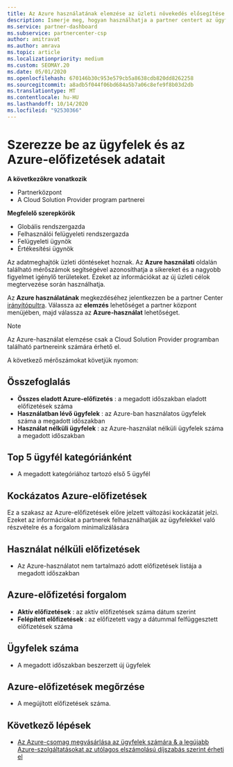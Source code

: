 ```yaml
---
title: Az Azure használatának elemzése az üzleti növekedés elősegítése érdekében
description: Ismerje meg, hogyan használhatja a partner centert az ügyfelek Azure-előfizetéseit használó adatok lekérdezésére. Az adatforgalom az eladott előfizetéseket, valamint a kockázatos és használatban lévő előfizetéseket tartalmazza.
ms.service: partner-dashboard
ms.subservice: partnercenter-csp
author: amitravat
ms.author: amrava
ms.topic: article
ms.localizationpriority: medium
ms.custom: SEOMAY.20
ms.date: 05/01/2020
ms.openlocfilehash: 670146b30c953e579cb5a8638cdb820dd8262258
ms.sourcegitcommit: a8adb5f044f06bd684a5b7a06c8efe9f8b03d2db
ms.translationtype: MT
ms.contentlocale: hu-HU
ms.lasthandoff: 10/14/2020
ms.locfileid: "92530366"
---
```

# <a name="get-data-about-how-well-your-customers-and-azure-subscriptions-are-doing"></a>Szerezze be az ügyfelek és az Azure-előfizetések adatait

**A következőkre vonatkozik**

- Partnerközpont
- A Cloud Solution Provider program partnerei

**Megfelelő szerepkörök**

- Globális rendszergazda
- Felhasználói felügyeleti rendszergazda
- Felügyeleti ügynök
- Értékesítési ügynök

Az adatmeghajtók üzleti döntéseket hoznak. Az **Azure használati** oldalán található mérőszámok segítségével azonosíthatja a sikereket és a nagyobb figyelmet igénylő területeket. Ezeket az információkat az új üzleti célok megtervezése során használhatja.

Az **Azure használatának** megkezdéséhez jelentkezzen be a partner Center [irányítópultra](https:/partner.microsoft.com/dashboard). Válassza az **elemzés** lehetőséget a partner központ menüjében, majd válassza az **Azure-használat** lehetőséget.

> [!NOTE]
> Az Azure-használat elemzése csak a Cloud Solution Provider programban található partnereink számára érhető el.

A következő mérőszámokat követjük nyomon:

## <a name="summary"></a>Összefoglalás

- **Összes eladott Azure-előfizetés** : a megadott időszakban eladott előfizetések száma  
- **Használatban lévő ügyfelek** : az Azure-ban használatos ügyfelek száma a megadott időszakban  
- **Használat nélküli ügyfelek** : az Azure-használat nélküli ügyfelek száma a megadott időszakban  

## <a name="top-5-customers-in-category"></a>Top 5 ügyfél kategóriánként

- A megadott kategóriához tartozó első 5 ügyfél  

## <a name="azure-subscriptions-at-risk"></a>Kockázatos Azure-előfizetések

Ez a szakasz az Azure-előfizetések előre jelzett változási kockázatát jelzi. Ezeket az információkat a partnerek felhasználhatják az ügyfelekkel való részvételre és a forgalom minimalizálására

## <a name="subscriptions-without-usage"></a>Használat nélküli előfizetések

- Az Azure-használatot nem tartalmazó adott előfizetések listája a megadott időszakban  

## <a name="azure-subscription-churn"></a>Azure-előfizetési forgalom

- **Aktív előfizetések** : az aktív előfizetések száma dátum szerint  
- **Felépített előfizetések** : az előfizetett vagy a dátummal felfüggesztett előfizetések száma  

## <a name="customer-count"></a>Ügyfelek száma

- A megadott időszakban beszerzett új ügyfelek  

## <a name="azure-subscription-retention"></a>Azure-előfizetések megőrzése

- A megújított előfizetések száma.

 ## <a name="next-steps"></a>Következő lépések

- [Az Azure-csomag megvásárlása az ügyfelek számára & a legújabb Azure-szolgáltatásokat az utólagos elszámolású díjszabás szerint érheti el](purchase-azure-plan.md)

